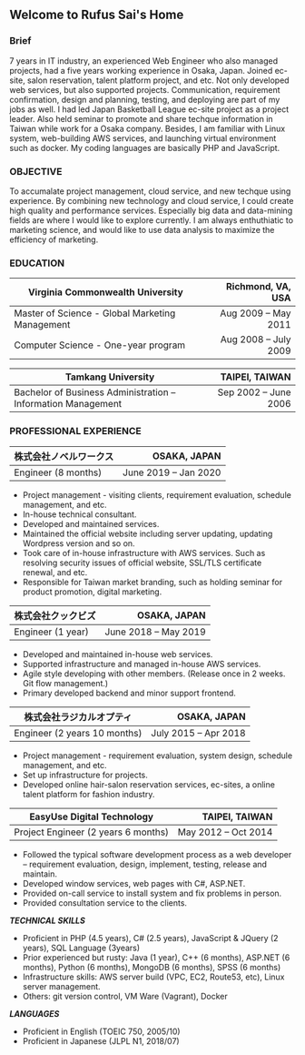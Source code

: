 ## Welcome to Rufus Sai's Home

### Brief

7 years in IT industry, an experienced Web Engineer who also managed projects, had a five years working experience in Osaka, Japan. Joined ec-site, salon reservation, talent platform project, and etc. Not only developed web services, but also supported projects. Communication, requirement confirmation, design and planning, testing, and deploying are part of my jobs as well. I had led Japan Basketball League ec-site project as a project leader. Also held seminar to promote and share techque information in Taiwan while work for a Osaka company.
Besides, I am familiar with Linux system, web-building AWS services, and launching virtual environment such as docker. My coding languages are basically PHP and JavaScript.

### OBJECTIVE

To accumalate project management, cloud service, and new techque using experience. By combining new technology and cloud service, I could create high quality and performance services. Especially big data and data-mining fields are where I would like to explore currently. I am always enthuthiatic to marketing science, and would like to use data analysis to maximize the efficiency of marketing.

### EDUCATION
 Virginia Commonwealth University                            |    Richmond, VA, USA 
-------------------------------------------------------------|---------------------:
 Master of Science - Global Marketing Management             |  Aug 2009 – May 2011 
 Computer Science - One-year program                         | Aug 2008 – July 2009 

 Tamkang University                                          |       TAIPEI, TAIWAN 
 ------------------------------------------------------------|---------------------:
 Bachelor of Business Administration –Information Management | Sep 2002 – June 2006 

### PROFESSIONAL EXPERIENCE
 株式会社ノベルワークス |         OSAKA, JAPAN 
------------------------|---------------------:
 Engineer (8 months)    | June 2019 – Jan 2020 
- Project management - visiting clients, requirement evaluation, schedule management, and etc.
- In-house technical consultant.
- Developed and maintained services.
- Maintained the official website including server updating, updating Wordpress version and so on.
- Took care of in-house infrastructure with AWS services. Such as resolving security issues of official website, SSL/TLS certificate renewal, and etc.
- Responsible for Taiwan market branding, such as holding seminar for product promotion, digital marketing.

 株式会社クックビズ |         OSAKA, JAPAN 
--------------------|---------------------:
 Engineer (1 year)  | June 2018 – May 2019 
- Developed and maintained in-house web services.
- Supported infrastructure and managed in-house AWS services.
- Agile style developing with other members. (Release once in 2 weeks. Git flow management.)
- Primary developed backend and minor support frontend.

 株式会社ラジカルオプティ     |         OSAKA, JAPAN 
------------------------------|---------------------:
 Engineer (2 years 10 months) | July 2015 – Apr 2018 
- Project management - requirement evaluation, system design, schedule management, and etc.
- Set up infrastructure for projects.
- Developed online hair-salon reservation services, ec-sites, a online talent platform for fashion industry.

 EasyUse Digital Technology          |      TAIPEI, TAIWAN 
-------------------------------------|--------------------:
 Project Engineer (2 years 6 months) | May 2012 – Oct 2014 
- Followed the typical software development process as a web developer – requirement evaluation, design, implement, testing, release and maintain.
- Developed window services, web pages with C#, ASP.NET.
- Provided on-call service to install system and fix problems in person.
- Provided consultation service to the clients.

***TECHNICAL SKILLS***
- Proficient in PHP (4.5 years), C# (2.5 years), JavaScript & JQuery (2 years), SQL Language (3years)
- Prior experienced but rusty: Java (1 year), C++ (6 months), ASP.NET (6 months), Python (6 months), MongoDB (6 months), SPSS (6 months)
- Infrastructure skills: AWS server build (VPC, EC2, Route53, etc), Linux server management.
- Others: git version control, VM Ware (Vagrant), Docker

***LANGUAGES***
- Proficient in English (TOEIC 750, 2005/10)
- Proficient in Japanese (JLPL N1, 2018/07)
